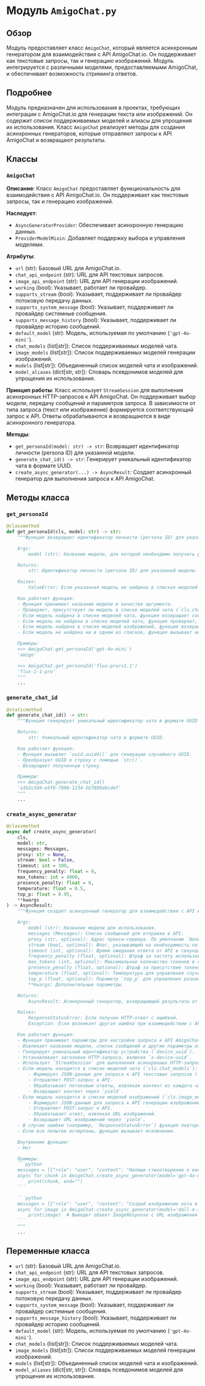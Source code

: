 # Модуль `AmigoChat.py`

## Обзор

Модуль предоставляет класс `AmigoChat`, который является асинхронным генератором для взаимодействия с API AmigoChat.io. Он поддерживает как текстовые запросы, так и генерацию изображений. Модуль интегрируется с различными моделями, предоставляемыми AmigoChat, и обеспечивает возможность стриминга ответов.

## Подробнее

Модуль предназначен для использования в проектах, требующих интеграции с AmigoChat.io для генерации текста или изображений. Он содержит список поддерживаемых моделей и алиасы для упрощения их использования. Класс `AmigoChat` реализует методы для создания асинхронных генераторов, которые отправляют запросы к API AmigoChat и возвращают результаты.

## Классы

### `AmigoChat`

**Описание**: Класс `AmigoChat` предоставляет функциональность для взаимодействия с API AmigoChat.io. Он поддерживает как текстовые запросы, так и генерацию изображений.

**Наследует**:
- `AsyncGeneratorProvider`: Обеспечивает асинхронную генерацию данных.
- `ProviderModelMixin`: Добавляет поддержку выбора и управления моделями.

**Атрибуты**:
- `url` (str): Базовый URL для AmigoChat.io.
- `chat_api_endpoint` (str): URL для API текстовых запросов.
- `image_api_endpoint` (str): URL для API генерации изображений.
- `working` (bool): Указывает, работает ли провайдер.
- `supports_stream` (bool): Указывает, поддерживает ли провайдер потоковую передачу данных.
- `supports_system_message` (bool): Указывает, поддерживает ли провайдер системные сообщения.
- `supports_message_history` (bool): Указывает, поддерживает ли провайдер историю сообщений.
- `default_model` (str): Модель, используемая по умолчанию (`'gpt-4o-mini'`).
- `chat_models` (list[str]): Список поддерживаемых моделей чата.
- `image_models` (list[str]): Список поддерживаемых моделей генерации изображений.
- `models` (list[str]): Объединенный список моделей чата и изображений.
- `model_aliases` (dict[str, str]): Словарь псевдонимов моделей для упрощения их использования.

**Принцип работы**:
Класс использует `StreamSession` для выполнения асинхронных HTTP-запросов к API AmigoChat. Он поддерживает выбор модели, передачу сообщений и параметров запроса. В зависимости от типа запроса (текст или изображение) формируется соответствующий запрос к API. Ответы обрабатываются и возвращаются в виде асинхронного генератора.

**Методы**:
- `get_personaId(model: str) -> str`: Возвращает идентификатор личности (persona ID) для указанной модели.
- `generate_chat_id() -> str`: Генерирует уникальный идентификатор чата в формате UUID.
- `create_async_generator(...) -> AsyncResult`: Создает асинхронный генератор для выполнения запроса к API AmigoChat.

## Методы класса

### `get_personaId`

```python
@classmethod
def get_personaId(cls, model: str) -> str:
    """Функция возвращает идентификатор личности (persona ID) для указанной модели.

    Args:
        model (str): Название модели, для которой необходимо получить persona ID.

    Returns:
        str: Идентификатор личности (persona ID) для указанной модели.

    Raises:
        ValueError: Если указанная модель не найдена в списках моделей чата или изображений.

    Как работает функция:
    - Функция принимает название модели в качестве аргумента.
    - Проверяет, присутствует ли модель в списке моделей чата (`cls.chat_models`).
    - Если модель найдена в списке моделей чата, функция возвращает соответствующий `persona_id` из словаря `MODELS['chat']`.
    - Если модель не найдена в списке моделей чата, функция проверяет, присутствует ли модель в списке моделей изображений (`cls.image_models`).
    - Если модель найдена в списке моделей изображений, функция возвращает соответствующий `persona_id` из словаря `MODELS['image']`.
    - Если модель не найдена ни в одном из списков, функция вызывает исключение `ValueError` с сообщением об ошибке.

    Примеры:
    >>> AmigoChat.get_personaId('gpt-4o-mini')
    'amigo'

    >>> AmigoChat.get_personaId('flux-pro/v1.1')
    'flux-1-1-pro'
    """
    ...
```

### `generate_chat_id`

```python
@staticmethod
def generate_chat_id() -> str:
    """Функция генерирует уникальный идентификатор чата в формате UUID (8-4-4-4-12 шестнадцатеричных цифр).

    Returns:
        str: Уникальный идентификатор чата в формате UUID.

    Как работает функция:
    - Функция вызывает `uuid.uuid4()` для генерации случайного UUID.
    - Преобразует UUID в строку с помощью `str()`.
    - Возвращает полученную строку.

    Примеры:
    >>> AmigoChat.generate_chat_id()
    'a1b2c3d4-e5f6-7890-1234-567890abcdef'
    """
    ...
```

### `create_async_generator`

```python
@classmethod
async def create_async_generator(
    cls,
    model: str,
    messages: Messages,
    proxy: str = None,
    stream: bool = False,
    timeout: int = 300,
    frequency_penalty: float = 0,
    max_tokens: int = 4000,
    presence_penalty: float = 0,
    temperature: float = 0.5,
    top_p: float = 0.95,
    **kwargs
) -> AsyncResult:
    """Функция создает асинхронный генератор для взаимодействия с API AmigoChat.

    Args:
        model (str): Название модели для использования.
        messages (Messages): Список сообщений для отправки в API.
        proxy (str, optional): Адрес прокси-сервера. По умолчанию `None`.
        stream (bool, optional): Флаг, указывающий на необходимость потоковой передачи данных. По умолчанию `False`.
        timeout (int, optional): Время ожидания ответа от API в секундах. По умолчанию `300`.
        frequency_penalty (float, optional): Штраф за частоту использования токенов. По умолчанию `0`.
        max_tokens (int, optional): Максимальное количество токенов в ответе. По умолчанию `4000`.
        presence_penalty (float, optional): Штраф за присутствие токенов. По умолчанию `0`.
        temperature (float, optional): Температура для управления случайностью генерации. По умолчанию `0.5`.
        top_p (float, optional): Параметр `top_p` для управления разнообразием генерации. По умолчанию `0.95`.
        **kwargs: Дополнительные параметры.

    Returns:
        AsyncResult: Асинхронный генератор, возвращающий результаты от API.

    Raises:
        ResponseStatusError: Если получен HTTP-ответ с ошибкой.
        Exception: Если возникает другая ошибка при взаимодействии с API.

    Как работает функция:
    - Функция принимает параметры для настройки запроса к API AmigoChat.
    - Извлекает название модели, список сообщений и другие параметры из аргументов.
    - Генерирует уникальный идентификатор устройства (`device_uuid`).
    - Устанавливает заголовки HTTP-запроса, включая `x-device-uuid`.
    - Использует `StreamSession` для выполнения асинхронных HTTP-запросов.
    - Если модель находится в списке моделей чата (`cls.chat_models`):
        - Формирует JSON-данные для запроса к API текстовых запросов (`cls.chat_api_endpoint`).
        - Отправляет POST-запрос к API.
        - Обрабатывает потоковые ответы, извлекая контент из каждого чанка.
        - Возвращает контент через `yield`.
    - Если модель находится в списке моделей изображений (`cls.image_models`):
        - Формирует JSON-данные для запроса к API генерации изображений (`cls.image_api_endpoint`).
        - Отправляет POST-запрос к API.
        - Обрабатывает ответ, извлекая URL изображений.
        - Возвращает URL изображений через `yield`.
    - В случае ошибки (например, `ResponseStatusError`) функция повторяет запрос до `max_retries` раз.
    - Если все попытки исчерпаны, функция вызывает исключение.

    Внутренние функции:
    - Нет

    Примеры:
    ```python
    messages = [{"role": "user", "content": "Напиши стихотворение о весне."}]
    async for chunk in AmigoChat.create_async_generator(model='gpt-4o-mini', messages=messages):
        print(chunk, end="")
    ```

    ```python
    messages = [{"role": "user", "content": "Создай изображение кота в шляпе."}]
    async for image in AmigoChat.create_async_generator(model='dall-e-3', messages=messages):
        print(image)  # Выведет объект ImageResponse с URL изображения
    ```
    """
    ...
```

## Переменные класса

- `url` (str): Базовый URL для AmigoChat.io.
- `chat_api_endpoint` (str): URL для API текстовых запросов.
- `image_api_endpoint` (str): URL для API генерации изображений.
- `working` (bool): Указывает, работает ли провайдер.
- `supports_stream` (bool): Указывает, поддерживает ли провайдер потоковую передачу данных.
- `supports_system_message` (bool): Указывает, поддерживает ли провайдер системные сообщения.
- `supports_message_history` (bool): Указывает, поддерживает ли провайдер историю сообщений.
- `default_model` (str): Модель, используемая по умолчанию (`'gpt-4o-mini'`).
- `chat_models` (list[str]): Список поддерживаемых моделей чата.
- `image_models` (list[str]): Список поддерживаемых моделей генерации изображений.
- `models` (list[str]): Объединенный список моделей чата и изображений.
- `model_aliases` (dict[str, str]): Словарь псевдонимов моделей для упрощения их использования.